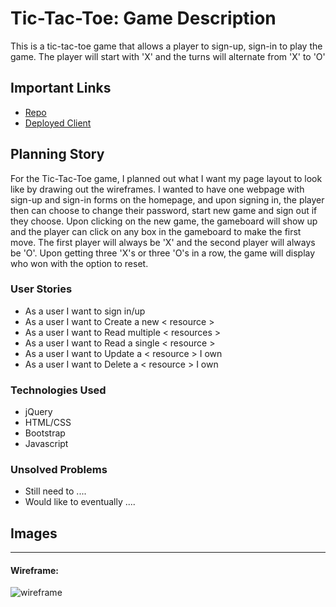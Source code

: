 # Tic-Tac-Toe: Game Description

This is a tic-tac-toe game that allows a player to sign-up, sign-in to play the game. The player will start with 'X' and the turns will alternate from 'X' to 'O'

## Important Links

- [Repo](https://github.com/YunaHan53/tic-tac-toe-client)
- [Deployed Client](https://yunahan53.github.io/tic-tac-toe-client/)

## Planning Story

For the Tic-Tac-Toe game, I planned out what I want my page layout to look like by drawing out the wireframes. I wanted to have one webpage with sign-up and sign-in forms on the homepage, and upon signing in, the player then can choose to change their password, start new game and sign out if they choose. Upon clicking on the new game, the gameboard will show up and the player can click on any box in the gameboard to make the first move. The first player will always be 'X' and the second player will always be 'O'. Upon getting three 'X's or three 'O's in a row, the game will display who won with the option to reset. 

### User Stories

- As a user I want to sign in/up
- As a user I want to Create a new < resource >
- As a user I want to Read multiple < resources >
- As a user I want to Read a single < resource >
- As a user I want to Update a < resource > I own
- As a user I want to Delete a < resource > I own

### Technologies Used

- jQuery
- HTML/CSS
- Bootstrap
- Javascript

### Unsolved Problems

- Still need to ....
- Would like to eventually ....

## Images

---

#### Wireframe:
![wireframe](https://lucidchart.zendesk.com/hc/article_attachments/360001080866/Facebook_Wireframe_-_New_Page.png)
